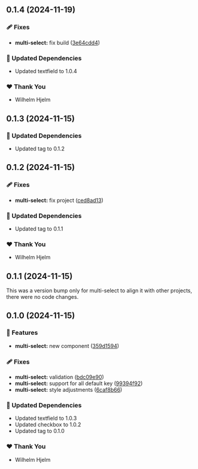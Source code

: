## 0.1.4 (2024-11-19)

### 🩹 Fixes

- **multi-select:** fix build ([3e64cdd4](https://github.com/migrationsverket/midas/commit/3e64cdd4))

### 🧱 Updated Dependencies

- Updated textfield to 1.0.4

### ❤️  Thank You

- Wilhelm Hjelm

## 0.1.3 (2024-11-15)

### 🧱 Updated Dependencies

- Updated tag to 0.1.2

## 0.1.2 (2024-11-15)

### 🩹 Fixes

- **multi-select:** fix project ([ced8ad13](https://github.com/migrationsverket/midas/commit/ced8ad13))

### 🧱 Updated Dependencies

- Updated tag to 0.1.1

### ❤️  Thank You

- Wilhelm Hjelm

## 0.1.1 (2024-11-15)

This was a version bump only for multi-select to align it with other projects, there were no code changes.

## 0.1.0 (2024-11-15)

### 🚀 Features

- **multi-select:** new component ([359d1594](https://github.com/migrationsverket/midas/commit/359d1594))

### 🩹 Fixes

- **multi-select:** validation ([bdc09e90](https://github.com/migrationsverket/midas/commit/bdc09e90))
- **multi-select:** support for all default key ([99394f92](https://github.com/migrationsverket/midas/commit/99394f92))
- **multi-select:** style adjustments ([6caf8b66](https://github.com/migrationsverket/midas/commit/6caf8b66))

### 🧱 Updated Dependencies

- Updated textfield to 1.0.3
- Updated checkbox to 1.0.2
- Updated tag to 0.1.0

### ❤️  Thank You

- Wilhelm Hjelm